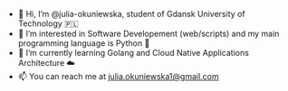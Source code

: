 - 👋 Hi, I’m @julia-okuniewska, student of Gdansk University of Technology :poland:
- 👀 I’m interested in Software Developement (web/scripts) and my main programming language is Python :snake: 
- 🌱 I’m currently learning Golang and Cloud Native Applications Architecture :cloud:
- 📫 You can reach me at julia.okuniewska1@gmail.com
